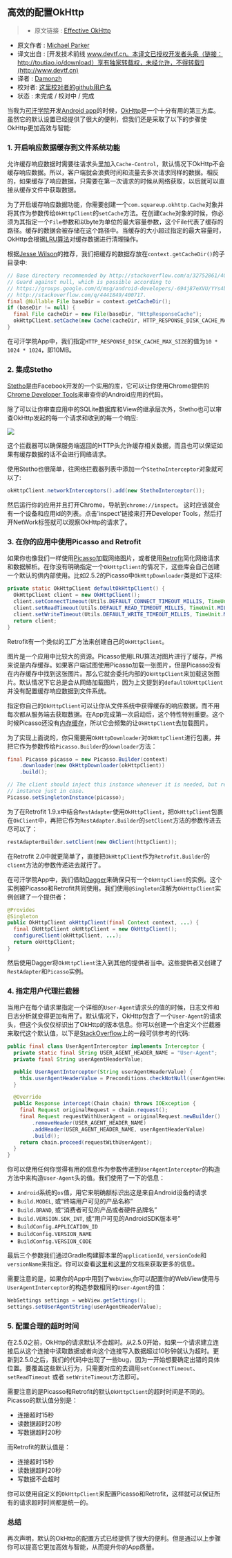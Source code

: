 高效的配置OkHttp
---

> * 原文链接 : [Effective OkHttp](http://omgitsmgp.com/2015/12/02/effective-okhttp/)
* 原文作者 : [Michael Parker](http://omgitsmgp.com/)
* 译文出自 : [开发技术前线 www.devtf.cn。本译文已授权开发者头条（链接：http://toutiao.io/download）享有独家转载权，未经允许，不得转载!](http://www.devtf.cn)
* 译者 : [Damonzh](https://github.com/Damonzh) 
* 校对者: [这里校对者的github用户名](github链接)  
* 状态 :  未完成 / 校对中 / 完成 

当我为[可汗学院](https://www.khanacademy.org/)开发[Android app](https://play.google.com/store/apps/details?id=org.khanacademy.android)的时候，[OkHttp](http://square.github.io/okhttp/)是一个十分有用的第三方库。虽然它的默认设置已经提供了很大的便利，但我们还是采取了以下的步骤使OkHttp更加高效与智能:  

### 1. 开启响应数据缓存到文件系统功能  
允许缓存响应数据时需要往请求头里加入`Cache-Control`，默认情况下OkHttp不会缓存响应数据。所以，客户端就会浪费时间和流量去多次请求同样的数据。相反的，如果缓存了响应数据，只需要在第一次请求的时候从网络获取，以后就可以直接从缓存文件中获取数据。 
 

为了开启缓存响应数据功能，你需要创建一个`com.squareup.okhttp.Cache`对象并将其作为参数传给`OkHttpClient`的`setCache`方法。在创建`Cache`对象的时候，你必须为其指定一个`File`参数和以byte为单位的最大容量参数，这个File代表了缓存的路径。缓存的数据会被存储在这个路径中。当缓存的大小超过指定的最大容量时，OkHttp会根据[LRU算法](https://en.wikipedia.org/wiki/Cache_algorithms#LRU)对缓存数据进行清理操作。  

根据[Jesse Wilson](http://stackoverflow.com/a/32752861/400717)的推荐，我们把缓存的数据存放在`context.getCacheDir()`的子目录中:

~~~java
// Base directory recommended by http://stackoverflow.com/a/32752861/400717.
// Guard against null, which is possible according to
// https://groups.google.com/d/msg/android-developers/-694j87eXVU/YYs4b6kextwJ and
// http://stackoverflow.com/q/4441849/400717.
final @Nullable File baseDir = context.getCacheDir();
if (baseDir != null) {
  final File cacheDir = new File(baseDir, "HttpResponseCache");
  okHttpClient.setCache(new Cache(cacheDir, HTTP_RESPONSE_DISK_CACHE_MAX_SIZE));
}
~~~

在可汗学院App中，我们指定`HTTP_RESPONSE_DISK_CACHE_MAX_SIZE`的值为`10 * 1024 * 1024`，即10MB。  

### 2. 集成Stetho
[Stetho](http://facebook.github.io/stetho/)是由Facebook开发的一个实用的库，它可以让你使用Chrome提供的[Chrome Developer Tools](https://developers.google.com/web/tools/setup/workspace/setup-devtools)来审查你的Android应用的代码。  

除了可以让你审查应用中的SQLite数据库和View的继承层次外，Stetho也可以审查OkHttp发起的每一个请求和收到的每一个响应:  

![](http://omgitsmgp.com/assets/images/posts/stetho-inspector-network.png)  

这个拦截器可以确保服务端返回的HTTP头允许缓存相关数据，而且也可以保证如果有缓存数据的话不会进行网络请求。  

使用Stetho也很简单，往网络拦截器列表中添加一个`StethoInterceptor`对象就可以了:  

~~~java
okHttpClient.networkInterceptors().add(new StethoInterceptor());
~~~  

然后运行你的应用并且打开Chrome，导航到`chrome://inspect`。
这时应该就会有一个设备和应用id的列表。点击'inspect'链接来打开Developer Tools，然后打开NetWork标签就可以观察OkHttp的请求了。   

### 3. 在你的应用中使用Picasso and Retrofit
如果你也像我们一样使用[Picasso](http://square.github.io/picasso/)加载网络图片，或者使用[Retrofit](http://square.github.io/retrofit/)简化网络请求和数据解析。在你没有明确指定一个`OkHttpClient`的情况下，这些库会自己创建一个默认的供内部使用。比如2.5.2的Picasso中`OkHttpDownloader`类是如下这样:  

~~~java
private static OkHttpClient defaultOkHttpClient() {
  OkHttpClient client = new OkHttpClient();
  client.setConnectTimeout(Utils.DEFAULT_CONNECT_TIMEOUT_MILLIS, TimeUnit.MILLISECONDS);
  client.setReadTimeout(Utils.DEFAULT_READ_TIMEOUT_MILLIS, TimeUnit.MILLISECONDS);
  client.setWriteTimeout(Utils.DEFAULT_WRITE_TIMEOUT_MILLIS, TimeUnit.MILLISECONDS);
  return client;
}
~~~
Retrofit有一个类似的工厂方法来创建自己的`OkHttpClient`。   

图片是一个应用中比较大的资源。Picasso使用LRU算法对图片进行了缓存，严格来说是内存缓存。如果客户端试图使用Picasso加载一张图片，但是Picasso没有在内存缓存中找到这张图片。那么它就会委托内部的`OkHttpClient`来加载这张图片。默认情况下它总是会从网络加载图片，因为上文提到的`defaultOkHttpClient`并没有配置缓存响应数据到文件系统。  

指定你自己的`OkHttpClient`可以让你从文件系统中获得缓存的响应数据，而不用每次都从服务端去获取数据。在App完成第一次启动后，这个特性特别重要。这个时候Picasso还没有[内存缓存](http://stackoverflow.com/a/22756972/400717)，所以它会频繁的让`OkHttpClient`去加载图片。   

为了实现上面说的，你只需要用`OkHttpDownloader`对`OkHttpClient`进行包裹，并把它作为参数传给`Picasso.Builder`的`downloader`方法：  

~~~java
final Picasso picasso = new Picasso.Builder(context)
    .downloader(new OkHttpDownloader(okHttpClient))
    .build();

// The client should inject this instance whenever it is needed, but replace the singleton
// instance just in case.
Picasso.setSingletonInstance(picasso);
~~~  

为了在Retrofit 1.9.x中结合`RestAdapter`使用`OkHttpClient`，把`OkHttpClient`包裹在`OkClient`中，再把它作为`RestAdapter.Builder`的`setClient`方法的参数传进去尽可以了：  

~~~java
restAdapterBuilder.setClient(new OkClient(httpClient));
~~~

在Retrofit 2.0中就更简单了，直接把`OkHttpClient`作为`Retrofit.Builder`的`client`方法的参数传递进去就行了。   

在可汗学院App中，我们借助[Dagger](http://google.github.io/dagger/)来确保只有一个`OkHttpClient`的实例。这个实例被Picasso和Retrofit共同使用。我们使用`@Singleton`注解为`OkHttpClient`实例创建了一个提供者：  

~~~java
@Provides
@Singleton
public OkHttpClient okHttpClient(final Context context, ...) {
  final OkHttpClient okHttpClient = new OkHttpClient();
  configureClient(okHttpClient, ...);
  return okHttpClient;
}
~~~

然后使用Dagger将`OkHttpClient`注入到其他的提供者当中。这些提供者又创建了`RestAdapter`和`Picasso`实例。 

### 4. 指定用户代理拦截器  
当用户在每个请求里指定一个详细的`User-Agent`请求头的值的时候，日志文件和日志分析就变得更加有用了。默认情况下，OkHttp包含了一个`User-Agent`的请求头，但这个头仅仅标识出了OkHttp的版本信息。你可以创建一个自定义个拦截器来取代这个默认值，以下是[StackOverflow](http://stackoverflow.com/a/27840834/400717)上的一段可供参考的代码:  

~~~java
public final class UserAgentInterceptor implements Interceptor {
  private static final String USER_AGENT_HEADER_NAME = "User-Agent";
  private final String userAgentHeaderValue;

  public UserAgentInterceptor(String userAgentHeaderValue) {
    this.userAgentHeaderValue = Preconditions.checkNotNull(userAgentHeaderValue);
  }

  @Override
  public Response intercept(Chain chain) throws IOException {
    final Request originalRequest = chain.request();
    final Request requestWithUserAgent = originalRequest.newBuilder()
        .removeHeader(USER_AGENT_HEADER_NAME)
        .addHeader(USER_AGENT_HEADER_NAME, userAgentHeaderValue)
        .build();
    return chain.proceed(requestWithUserAgent);
  }
}
~~~    

你可以使用任何你觉得有用的信息作为参数传递到`UserAgentInterceptor`的构造方法中来构造`User-Agent`头的值。我们使用了一下的信息：  

* `Android`系统的`os`值，用它来明确额标识出这是来自Android设备的请求
* `Build.MODEL`, 或“终端用户可见的产品名称”
* `Build.BRAND`, 或“消费者可见的产品或者硬件品牌名”
* `Build.VERSION.SDK_INT`, 或“用户可见的AndroidSDK版本号”
* `BuildConfig.APPLICATION_ID`
* `BuildConfig.VERSION_NAME`
* `BuildConfig.VERSION_CODE`   

最后三个参数我们通过Gradle构建脚本里的`applicationId`, `versionCode`和`versionName`来指定。你可以查看[这里](http://developer.android.com/tools/publishing/versioning.html)和[这里](http://tools.android.com/tech-docs/new-build-system/applicationid-vs-packagename)的文档来获取更多的信息。  

需要注意的是，如果你的App中用到了`WebView`,你可以配置你的WebView使用与`UserAgentInterceptor`的构造参数相同的`User-Agent`的值：  

~~~java
WebSettings settings = webView.getSettings();
settings.setUserAgentString(userAgentHeaderValue);
~~~

### 5. 配置合理的超时时间
在2.5.0之前，OkHttp的请求默认不会超时。从2.5.0开始，如果一个请求建立连接后从这个连接中读取数据或者向这个连接写入数据超过10秒钟就认为超时。更新到2.5.0之后，我们的代码中出现了一些bug，因为一开始想要确定出错的具体位置。要覆盖这些默认行为，只需要对应的去调用`setConnectTimeout`、`setReadTimeout` 或者 `setWriteTimeout`方法即可。  

需要注意的是Picasso和Retrofit的默认`OkHttpClient`的超时时间是不同的。Picasso的默认值分别是：  

* 连接超时15秒
* 读数据超时20秒
* 写数据超时20秒

而Retrofit的默认值是：

* 连接超时15秒
* 读数据超时20秒
* 写数据不会超时

你可以使用自定义的`OkHttpClient`来配置Picasso和Retrofit，这样就可以保证所有的请求超时时间都是统一的。  

### 总结
再次声明，默认的OkHttp的配置方式已经提供了很大的便利。但是通过以上步骤你可以提高它更加高效与智能，从而提升你的App质量。


